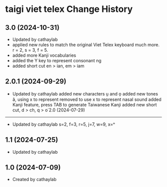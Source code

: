 taigi viet telex Change History
====================

3.0 (2024-10-31)
----------------
* Updated by cathaylab
* applied new rules to match the original Viet Telex keyboard much more. r = 2, s = 3, f = 5.
* added more Kanji vocabularies
* added the Y key to represent consonant ng
* added short cut en > ian, em > iam

2.0.1 (2024-09-29)
----------------
* Updated by cathaylab
added new characters ṳ and o̤ 
added new tones ã, using x to represent
removed to use x to represent nasal sound
added Kanji feature, press TAB to generate Taiwanese Kanji
added new short cut, d > ch, q > o͘
2.0 (2024-07-29)
----------------
* Updated by cathaylab
s=2, f=3, r=5, j=7, w=9, x=ⁿ

1.1 (2024-07-25)
----------------
* Updated by cathaylab


1.0 (2024-07-09)
----------------
* Created by cathaylab
